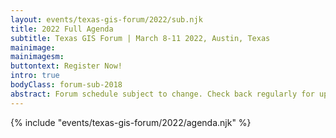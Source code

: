 ```yaml
---
layout: events/texas-gis-forum/2022/sub.njk
title: 2022 Full Agenda
subtitle: Texas GIS Forum | March 8-11 2022, Austin, Texas
mainimage: 
mainimagesm: 
buttontext: Register Now!
intro: true
bodyClass: forum-sub-2018
abstract: Forum schedule subject to change. Check back regularly for updates and more information.
---
```

<div>
{% include "events/texas-gis-forum/2022/agenda.njk" %}
</div>
